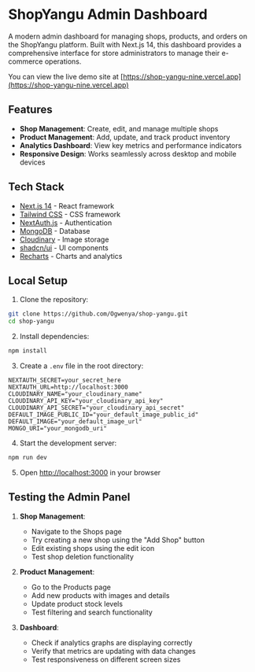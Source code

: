 # ShopYangu Admin Dashboard

A modern admin dashboard for managing shops, products, and orders on the ShopYangu platform. Built with Next.js 14, this dashboard provides a comprehensive interface for store administrators to manage their e-commerce operations.

You can view the live demo site at [https://shop-yangu-nine.vercel.app](https://shop-yangu-nine.vercel.app)

## Features

- **Shop Management**: Create, edit, and manage multiple shops
- **Product Management**: Add, update, and track product inventory
- **Analytics Dashboard**: View key metrics and performance indicators
- **Responsive Design**: Works seamlessly across desktop and mobile devices

## Tech Stack

- [Next.js 14](https://nextjs.org/) - React framework
- [Tailwind CSS](https://tailwindcss.com/) - CSS framework
- [NextAuth.js](https://next-auth.js.org/) - Authentication
- [MongoDB](https://www.mongodb.com/) - Database
- [Cloudinary](https://cloudinary.com/) - Image storage
- [shadcn/ui](https://ui.shadcn.com/) - UI components
- [Recharts](https://recharts.org/) - Charts and analytics

## Local Setup

1. Clone the repository:

```bash
git clone https://github.com/Ogwenya/shop-yangu.git
cd shop-yangu
```

2. Install dependencies:

```bash
npm install
```

3. Create a `.env` file in the root directory:

```env
NEXTAUTH_SECRET=your_secret_here
NEXTAUTH_URL=http://localhost:3000
CLOUDINARY_NAME="your_cloudinary_name"
CLOUDINARY_API_KEY="your_cloudinary_api_key"
CLOUDINARY_API_SECRET="your_cloudinary_api_secret"
DEFAULT_IMAGE_PUBLIC_ID="your_default_image_public_id"
DEFAULT_IMAGE="your_default_image_url"
MONGO_URI="your_mongodb_uri"
```

4. Start the development server:

```bash
npm run dev
```

5. Open [http://localhost:3000](http://localhost:3000) in your browser

## Testing the Admin Panel

1. **Shop Management**:

   - Navigate to the Shops page
   - Try creating a new shop using the "Add Shop" button
   - Edit existing shops using the edit icon
   - Test shop deletion functionality

2. **Product Management**:

   - Go to the Products page
   - Add new products with images and details
   - Update product stock levels
   - Test filtering and search functionality

3. **Dashboard**:
   - Check if analytics graphs are displaying correctly
   - Verify that metrics are updating with data changes
   - Test responsiveness on different screen sizes
